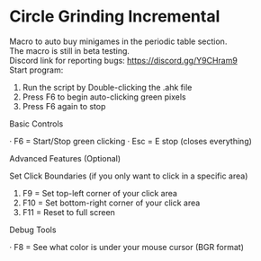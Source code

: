 # Circle Grinding Incremental
Macro to auto buy minigames in the periodic table section.  
The macro is still in beta testing.  
Discord link for reporting bugs: https://discord.gg/Y9CHram9  
Start program: 

1. Run the script by Double-clicking the .ahk file
2. Press F6 to begin auto-clicking green pixels
3. Press F6 again to stop

Basic Controls

· F6 = Start/Stop green clicking
· Esc = E stop (closes everything)

Advanced Features (Optional)

Set Click Boundaries (if you only want to click in a specific area)

1. F9 = Set top-left corner of your click area
2. F10 = Set bottom-right corner of your click area
3. F11 = Reset to full screen

Debug Tools

· F8 = See what color is under your mouse cursor (BGR format)
